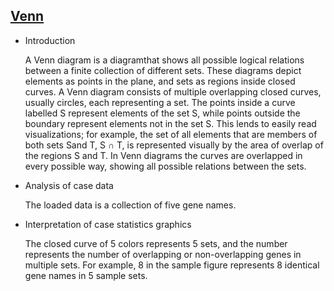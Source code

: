 ## [Venn](/basic/venn)

- Introduction

  A Venn diagram is a diagramthat shows all possible logical relations between a finite collection of different sets.
  These diagrams depict elements as points in the plane, and sets as regions inside closed curves. A Venn diagram
  consists of multiple overlapping closed curves, usually circles, each representing a set. The points inside a curve
  labelled S represent elements of the set S, while points outside the boundary represent elements not in the set S.
  This lends to easily read visualizations; for example, the set of all elements that are members of both sets Sand T,
  S ∩ T, is represented visually by the area of overlap of the regions S and T. In Venn diagrams the curves are
  overlapped in every possible way, showing all possible relations between the sets.

- Analysis of case data

  The loaded data is a collection of five gene names.

- Interpretation of case statistics graphics

  The closed curve of 5 colors represents 5 sets, and the number represents the number of overlapping or non-overlapping
  genes in multiple sets. For example, 8 in the sample figure represents 8 identical gene names in 5 sample sets.

